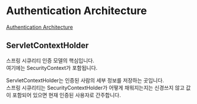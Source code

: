 # Authentication Architecture
[Authentication Architecture](https://docs.spring.io/spring-security/reference/servlet/authentication/architecture.html)

## ServletContextHolder
스프링 시큐리티 인증 모델의 핵심입니다.  
여기에는 SecurityContext가 포함됩니다.  

ServletContextHolder는 인증된 사람의 세부 정보를 저장하는 곳입니다.  
스프링 시큐리티는 SecurityContextHolder가 어떻게 채워지는지는 신경쓰지 않고 값이 포함되어 있으면 현재 인증된 사용자로 간주합니다.  
